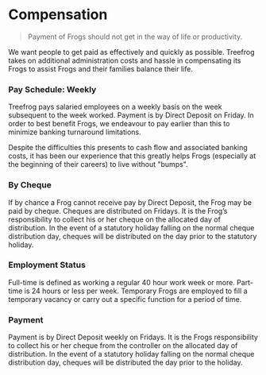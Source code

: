 # Compensation

> Payment of Frogs should not get in the way of life or productivity.

We want people to get paid as effectively and quickly as possible. Treefrog takes on additional administration costs and hassle in compensating its Frogs to assist Frogs and their families balance their life.

### Pay Schedule: Weekly

Treefrog pays salaried employees on a weekly basis on the week subsequent to the week worked. Payment is by Direct Deposit on Friday. In order to best benefit Frogs, we endeavour to pay earlier than this to minimize banking turnaround limitations.

Despite the difficulties this presents to cash flow and associated banking costs, it has been our experience that this greatly helps Frogs (especially at the beginning of their careers) to live without "bumps".

### By Cheque

If by chance a Frog cannot receive pay by Direct Deposit, the Frog may be paid by cheque. Cheques are distributed on Fridays. It is the Frog’s responsibility to collect his or her cheque on the allocated day of distribution. In the event of a statutory holiday falling on the normal cheque distribution day, cheques will be distributed on the day prior to the statutory holiday.

### Employment Status

Full-time is defined as working a regular 40 hour work week or more. Part-time is 24 hours or less per week. Temporary Frogs are employed to fill a temporary vacancy or carry out a specific function for a period of time.

### Payment

Payment is by Direct Deposit weekly on Fridays. It is the Frogs responsibility to collect his or her cheque from the controller on the allocated day of distribution. In the event of a statutory holiday falling on the normal cheque distribution day, cheques will be distributed the day prior to the holiday.
